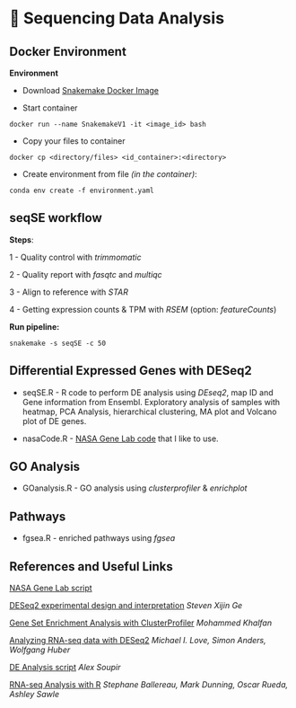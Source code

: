 # :dna: Sequencing Data Analysis

## Docker Environment

**Environment**

 - Download [Snakemake Docker Image](https://hub.docker.com/r/snakemake/snakemake)

 - Start container

 ```docker run --name SnakemakeV1 -it <image_id> bash```
 
 - Copy your files to container

  ```docker cp <directory/files> <id_container>:<directory>```
 
 - Create environment from file *(in the container)*:
 
```conda env create -f environment.yaml```

## seqSE workflow

**Steps**:

1 - Quality control with *trimmomatic*

2 - Quality report with *fasqtc* and *multiqc*

3 - Align to reference with *STAR*

4 - Getting expression counts & TPM with *RSEM* (option: *featureCounts*)

**Run pipeline:**

```snakemake -s seqSE -c 50```

## Differential Expressed Genes with DESeq2

 - seqSE.R - R code to perform DE analysis using *DEseq2*, map ID and Gene information from Ensembl. Exploratory analysis of samples with heatmap, PCA Analysis, hierarchical clustering, MA plot and Volcano plot of DE genes.
 
 - nasaCode.R - [NASA Gene Lab code](https://github.com/nasa/GeneLab_Data_Processing/tree/master/RNAseq/GLDS_Processing_Scripts/GLDS-168/04-05-DESeq2_NormCounts_DGE) that I like to use.

## GO Analysis

 - GOanalysis.R - GO analysis using *clusterprofiler* & *enrichplot*

## Pathways

- fgsea.R - enriched pathways using *fgsea*

## References and Useful Links

[NASA Gene Lab script](https://github.com/nasa/GeneLab_Data_Processing/tree/master/RNAseq/GLDS_Processing_Scripts/GLDS-168/04-05-DESeq2_NormCounts_DGE)

[DESeq2 experimental design and interpretation](https://rstudio-pubs-static.s3.amazonaws.com/329027_593046fb6d7a427da6b2c538caf601e1.html#example-1-two-group-comparison) *Steven Xijin Ge*

[Gene Set Enrichment Analysis with ClusterProfiler](https://learn.gencore.bio.nyu.edu/rna-seq-analysis/gene-set-enrichment-analysis/) *Mohammed Khalfan*

[Analyzing RNA-seq data with DESeq2](http://bioconductor.org/packages/devel/bioc/vignettes/DESeq2/inst/doc/DESeq2.html#ma-plot) *Michael I. Love, Simon Anders, Wolfgang Huber*

[DE Analysis script](https://github.com/ACSoupir/Bioinformatics_RNASeq/blob/master/Mouse_RNA_Seq_p53_genotoxic.Rmd) *Alex Soupir*

[RNA-seq Analysis with R](https://sbc.shef.ac.uk/workshops/2019-01-14-rna-seq-r/rna-seq-gene-set-testing.nb.html) *Stephane Ballereau, Mark Dunning, Oscar Rueda, Ashley Sawle*
